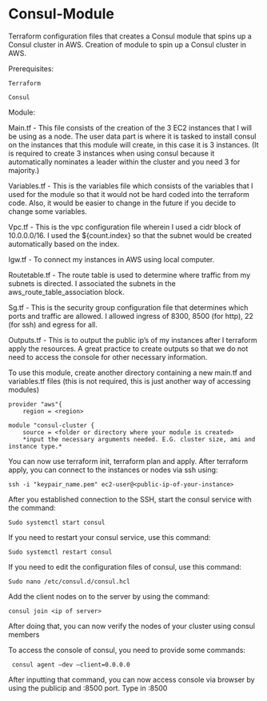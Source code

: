 # Consul-Module
Terraform configuration files that creates a Consul module that spins up a Consul cluster in AWS. 
Creation of module to spin up a Consul cluster in AWS. 

Prerequisites: 

    Terraform 

    Consul 

Module: 

Main.tf - This file consists of the creation of the 3 EC2 instances that I will be using as a node. The user data part is where it is tasked to install consul on the instances that this module will create, in this case it is 3 instances. (It is required to create 3 instances when using consul because it automatically nominates a leader within the cluster and you need 3 for majority.) 

Variables.tf - This is the variables file which consists of the variables that I used for the module so that it would not be hard coded into the terraform code. Also, it would be easier to change in the future if you decide to change some variables. 

Vpc.tf - This is the vpc configuration file wherein I used a cidr block of 10.0.0.0/16. I used the ${count.index} so that the subnet would be created automatically based on the index.  

Igw.tf - To connect my instances in AWS using local computer.  

Routetable.tf - The route table is used to determine where traffic from my subnets is directed. I associated the subnets in the aws_route_table_association block.  

Sg.tf - This is the security group configuration file that determines which ports and traffic are allowed. I allowed ingress of 8300, 8500 (for http), 22 (for ssh) and egress for all.  

Outputs.tf - This is to output the public ip’s of my instances after I terraform apply the resources. A great practice to create outputs so that we do not need to access the console for other necessary information.  

To use this module, create another directory containing a new main.tf and variables.tf files (this is not required, this is just another way of accessing modules) 

    provider "aws"{
        region = <region>
        
    module "consul-cluster {
        source = <folder or directory where your module is created>
        *input the necessary arguments needed. E.G. cluster size, ami and instance type.*

You can now use terraform init, terraform plan and apply. 
After terraform apply, you can connect to the instances or nodes via ssh using: 

    ssh -i "keypair_name.pem" ec2-user@<public-ip-of-your-instance> 

After you established connection to the SSH, start the consul service with the command: 

    Sudo systemctl start consul 

If you need to restart your consul service, use this command: 

    Sudo systemctl restart consul 

If you need to edit the configuration files of consul, use this command: 

    Sudo nano /etc/consul.d/consul.hcl 

Add the client nodes on to the server by using the command: 

    consul join <ip of server> 

After doing that, you can now verify the nodes of your cluster using consul members

To access the console of consul, you need to provide some commands: 

     consul agent –dev –client=0.0.0.0 

After inputting that command, you can now access console via browser by using the publicip and :8500 port. Type in <publicip>:8500  

 
